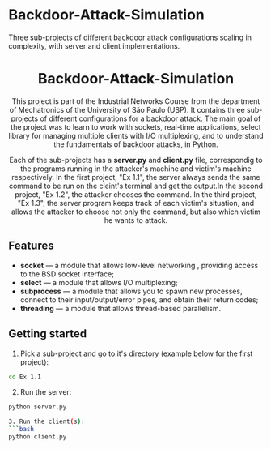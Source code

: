 # Backdoor-Attack-Simulation
Three sub-projects of different backdoor attack configurations scaling in complexity, with server and client implementations.

<h1 align="center">
Backdoor-Attack-Simulation
</h1>

<p align="center">
    This project is part of the Industrial Networks Course from the department of Mechatronics of the University of São Paulo (USP).
    It contains three sub-projects of different configurations for a backdoor attack. The main goal of the project was to learn to work with sockets, real-time applications, select
    library for managing multiple clients with  I/O multiplexing, and to understand the fundamentals of backdoor attacks, in Python.
</p>

<p align="center">
    Each of the sub-projects has a <strong>server.py</strong> and <strong>client.py</strong> file, correspondig to the programs running in the attacker's machine and 
    victim's machine respectively. In the first project, "Ex 1.1", the server always sends the same command to be run on the cleint's terminal and get the output.In the second project, "Ex 1.2", 
    the attacker chooses the command. In the third project, "Ex 1.3",  the server program keeps track of each victim's situation, and allows the attacker to choose not only the command, but also 
    which victim he wants to attack.
</p>

## Features
[//]: # (Add the features of your project here:)

- **socket** — a module that allows low-level networking , providing access to the BSD socket interface;
- **select** —  a module that allows I/O multiplexing;
- **subprocess** — a module that allows you to spawn new processes, connect to their input/output/error pipes, and obtain their return codes;
- **threading** — a module that allows thread-based parallelism.

## Getting started

1. Pick a sub-project and go to it's directory (example below for the first project):
```bash
cd Ex 1.1
```
2. Run the server:
```bash
python server.py

3. Run the client(s):
```bash
python client.py
```
